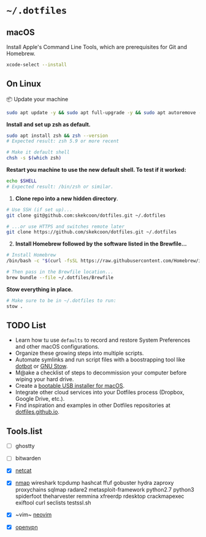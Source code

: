 # `~/.dotfiles`

## macOS

Install Apple's Command Line Tools, which are prerequisites for Git and
Homebrew.
  ```sh
  xcode-select --install
  ```

## On Linux

📦 Update your machine
  ```sh
  sudo apt update -y && sudo apt full-upgrade -y && sudo apt autoremove -y && sudo apt autoclean -y && apt install build-essential
  ```

**Install and set up zsh as default.**
  ```sh
  sudo apt install zsh && zsh --version
  # Expected result: zsh 5.9 or more recent

  # Make it default shell
  chsh -s $(which zsh)
  ```
  
**Restart you machine to use the new default shell. To test if it worked:**
  ```sh
  echo $SHELL
  # Expected result: /bin/zsh or similar.
  ```

1. **Clone repo into a new hidden directory**.
  ```sh
  # Use SSH (if set up)...
  git clone git@github.com:skekcoon/dotfiles.git ~/.dotfiles

  # ...or use HTTPS and switches remote later
  git clone https://github.com/skekcoon/dotfiles.git ~/.dotfiles
  ```

2. **Install Homebrew followed by the software listed in the Brewfile…**
  ```sh
  # Install Homebrew
  /bin/bash -c "$(curl -fsSL https://raw.githubusercontent.com/Homebrew/install/HEAD/install.sh)"
  
  # Then pass in the Brewfile location...
  brew bundle --file ~/.dotfiles/Brewfile
  ```

**Stow everything in place.**
  ```sh
  # Make sure to be in ~/.dotfiles to run:
  stow .
  ```

## TODO List
- Learn how tu use `defaults` to record and restore System Preferences and other macOS configurations.
- Organize these growing steps into multiple scripts.
- Automate symlinks and run script files with a boostrapping tool like [dotbot](https://github.com/anishathalye/dotbot) or [GNU Stow](https://www.gnu.org/software/stow/).
- M@ake a checklist of steps to decommission your computer before wiping your hard drive.
- Create a [bootable USB installer for macOS](https://support.apple.com/en-us/101578).
- Integrate other cloud services into your Dotfiles process (Dropbox, Google Drive, etc.).
- Find inspiration and examples in other Dotfiles repositories at [dotfiles.github.io](https://dotfiles.github.io/).

## Tools.list
- [ ] ghostty
- [ ] bitwarden
- [x] [netcat](https://formulae.brew.sh/formula/netcat#default)
- [x] [nmap](https://formulae.brew.sh/formula/nmap#default)
wireshark
tcpdump
hashcat
ffuf
gobuster
hydra
zaproxy
proxychains
sqlmap
radare2
metasploit-framework
python2.7
python3
spiderfoot
theharvester
remmina
xfreerdp
rdesktop
crackmapexec
exiftool
curl
seclists
testssl.sh
- [x] ~vim~ [neovim](https://formulae.brew.sh/formula/neovim#default)
- [x] [openvpn](https://formulae.brew.sh/formula/openvpn#default)


